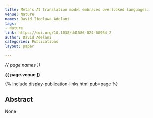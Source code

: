```yaml
---
title: Meta's AI translation model embraces overlooked languages.
venue: Nature
names: David Ifeoluwa Adelani
tags:
- Nature
link: https://doi.org/10.1038/d41586-024-00964-2
author: David Adelani
categories: Publications
layout: paper

---
```


*{{ page.names }}*

**{{ page.venue }}**

{% include display-publication-links.html pub=page %}

## Abstract

None